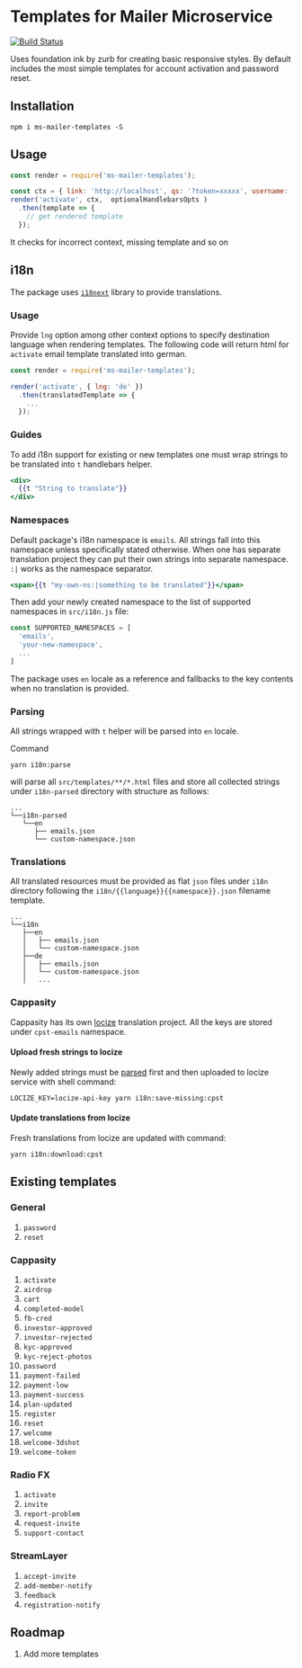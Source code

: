 # Templates for Mailer Microservice

[![Build Status](https://semaphoreci.com/api/v1/makeomatic/ms-mailer-templates/branches/master/shields_badge.svg)](https://semaphoreci.com/makeomatic/ms-mailer-templates)

Uses foundation ink by zurb for creating basic responsive styles. By default includes the most simple
templates for account activation and password reset.

## Installation

`npm i ms-mailer-templates -S`

## Usage

```js
const render = require('ms-mailer-templates');

const ctx = { link: 'http://localhost', qs: '?token=xxxxx', username: 'Indiana Johns' };
render('activate', ctx,  optionalHandlebarsOpts )
  .then(template => {
    // get rendered template
  });
```

It checks for incorrect context, missing template and so on

## i18n

The package uses [`i18next`](https://i18next.com) library to provide translations.

### Usage

Provide `lng` option among other context options to specify destination language when rendering templates.
The following code will return html for `activate` email template translated into german.
```js
const render = require('ms-mailer-templates');

render('activate', { lng: 'de' })
  .then(translatedTemplate => {
    ...
  });
```

### Guides

To add i18n support for existing or new templates one must wrap strings to be translated into `t` handlebars helper.

```handlebars
<div>
  {{t "String to translate"}}
</div>
```

### Namespaces

Default package's i18n namespace is `emails`. All strings fall into this namespace unless
specifically stated otherwise. When one has separate translation project they 
can put their own strings into separate namespace. `:|` works as the namespace
separator.

```handlebars
<span>{{t "my-own-ns:|something to be translated"}}</span>
```

Then add your newly created namespace to the list of supported namespaces in `src/i18n.js` file:

```js
const SUPPORTED_NAMESPACES = [
  'emails',
  'your-new-namespace',
  ...
]
```

The package uses `en` locale as a reference and fallbacks to the key contents when no translation is provided.

### Parsing

All strings wrapped with `t` helper will be parsed into `en` locale.

Command
```shell
yarn i18n:parse
```
will parse all `src/templates/**/*.html` files and store all collected strings under
`i18n-parsed` directory with structure as follows:

```.
...
└──i18n-parsed
   └──en
      ├── emails.json
      └── custom-namespace.json
```

### Translations

All translated resources must be provided as flat `json` files under `i18n` directory
following the `i18n/{{language}}{{namespace}}.json` filename template.

```.
...
└──i18n
   ├──en
   │   ├── emails.json
   │   └── custom-namespace.json
   ├──de
   │   ├── emails.json
   │   └── custom-namespace.json
   │   ...
```

### Cappasity

Cappasity has its own [locize](https://www.locize.app) translation project. All the keys are stored under
`cpst-emails` namespace.

#### Upload fresh strings to locize

Newly added strings must be [parsed](#Parsing) first and then uploaded to locize service with shell command:

```shell
LOCIZE_KEY=locize-api-key yarn i18n:save-missing:cpst
```

#### Update translations from locize

Fresh translations from locize are updated with command:

```shell
yarn i18n:download:cpst
```

## Existing templates

### General

  1. `password`
  1. `reset`

### Cappasity

  1. `activate`
  1. `airdrop`
  1. `cart`  
  1. `completed-model`
  1. `fb-cred`
  1. `investor-approved`
  1. `investor-rejected`
  1. `kyc-approved`
  1. `kyc-reject-photos`
  1. `password`
  1. `payment-failed`
  1. `payment-low`
  1. `payment-success`
  1. `plan-updated`
  1. `register`
  1. `reset`
  1. `welcome`
  1. `welcome-3dshot`
  1. `welcome-token`

### Radio FX

  1. `activate`
  1. `invite`
  1. `report-problem`
  1. `request-invite`
  1. `support-contact`

### StreamLayer

  1. `accept-invite`
  1. `add-member-notify`
  1. `feedback`
  1. `registration-notify`

## Roadmap

1. Add more templates
